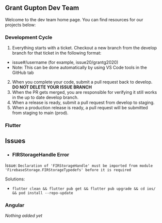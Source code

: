 ## Grant Gupton Dev Team
Welcome to the dev team home page. You can find resources for our projects below:

### Development Cycle
1. Everything starts with a ticket. Checkout a new branch from the develop branch for that ticket in the following format:
  - issue#/username (for example, issue20/grantg2020)
  - Note: This can be done automatically by using VS Code tools in the GitHub tab
2. When you complete your code, submit a pull request back to develop. **DO NOT DELETE YOUR ISSUE BRANCH**
3. When the PR gets merged, you are responsible for verifying it still works in the up to date develop branch.
4. When a release is ready, submit a pull request from develop to staging.
5. When a production release is ready, a pull request will be submitted from staging to main (prod).

### Flutter
## Issues
- ### FIRStorageHandle Error
Issue: 
`Declaration of 'FIRStorageHandle' must be imported from module 'FirebaseStorage.FIRStorageTypedefs' before it is required`

Solutions:
- `flutter clean && flutter pub get && flutter pub upgrade && cd ios/ && pod install --repo-update`

### Angular
_Nothing added yet_
